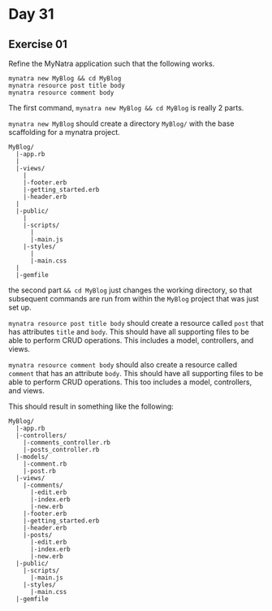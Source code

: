 # Day 31  

## Exercise 01    
  
Refine the MyNatra application such that the following works.  

```
mynatra new MyBlog && cd MyBlog
mynatra resource post title body
mynatra resource comment body
```

The first command, `mynatra new MyBlog && cd MyBlog` is really 2 parts.

`mynatra new MyBlog` should create a directory `MyBlog/` with the base scaffolding for a mynatra project.

```
MyBlog/
  |-app.rb
  |
  |-views/
    |
    |-footer.erb
    |-getting_started.erb
    |-header.erb
  |
  |-public/
    |
    |-scripts/
      |
      |-main.js
    |-styles/
      |
      |-main.css
  |
  |-gemfile

```
the second part `&& cd MyBlog` just changes the working directory, so that subsequent commands are run from within the `MyBlog` project that was just set up.  
  
`mynatra resource post title body` should create a resource called `post` that has attributes `title` and `body`. This should have all supporting files to be able to perform CRUD operations. This includes a model, controllers, and views.  
  
`mynatra resource comment body` should also create a resource called `comment` that has an attribute `body`. This should have all supporting files to be able to perform CRUD operations. This too includes a model, controllers, and views. 

This should result in something like the following:  

```
MyBlog/
  |-app.rb
  |-controllers/
    |-comments_controller.rb
    |-posts_controller.rb
  |-models/
    |-comment.rb
    |-post.rb
  |-views/
    |-comments/
      |-edit.erb
      |-index.erb
      |-new.erb
    |-footer.erb
    |-getting_started.erb
    |-header.erb
    |-posts/
      |-edit.erb
      |-index.erb
      |-new.erb
  |-public/
    |-scripts/
      |-main.js
    |-styles/
      |-main.css
  |-gemfile
```
